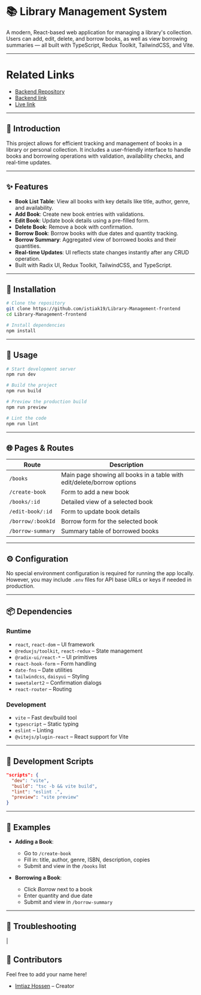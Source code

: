 # 📚 Library Management System

A modern, React-based web application for managing a library's collection. Users can add, edit, delete, and borrow books, as well as view borrowing summaries — all built with TypeScript, Redux Toolkit, TailwindCSS, and Vite.

---

# Related  Links

* [Backend Repository](https://github.com/imtiaz-zihad/Library-Management-Api)
*  [Backend link](https://libary-management-system-ten.vercel.app)
*  [Live link](https://library-management-frontend-site.vercel.app)

---

## 📘 Introduction

This project allows for efficient tracking and management of books in a library or personal collection. It includes a user-friendly interface to handle books and borrowing operations with validation, availability checks, and real-time updates.

---

## ✨ Features

* **Book List Table**: View all books with key details like title, author, genre, and availability.
* **Add Book**: Create new book entries with validations.
* **Edit Book**: Update book details using a pre-filled form.
* **Delete Book**: Remove a book with confirmation.
* **Borrow Book**: Borrow books with due dates and quantity tracking.
* **Borrow Summary**: Aggregated view of borrowed books and their quantities.
* **Real-time Updates**: UI reflects state changes instantly after any CRUD operation.
* Built with Radix UI, Redux Toolkit, TailwindCSS, and TypeScript.

---

## 💾 Installation

```bash
# Clone the repository
git clone https://github.com/istiak19/Library-Management-frontend
cd Library-Management-frontend

# Install dependencies
npm install
```

---

## 🚀 Usage

```bash
# Start development server
npm run dev

# Build the project
npm run build

# Preview the production build
npm run preview

# Lint the code
npm run lint
```

---

## 🌐 Pages & Routes

| Route             | Description                                                            |
| ----------------- | ---------------------------------------------------------------------- |
| `/books`          | Main page showing all books in a table with edit/delete/borrow options |
| `/create-book`    | Form to add a new book                                                 |
| `/books/:id`      | Detailed view of a selected book                                       |
| `/edit-book/:id`  | Form to update book details                                            |
| `/borrow/:bookId` | Borrow form for the selected book                                      |
| `/borrow-summary` | Summary table of borrowed books                                        |

---

## ⚙️ Configuration

No special environment configuration is required for running the app locally. However, you may include `.env` files for API base URLs or keys if needed in production.

---

## 📦 Dependencies

### Runtime

* `react`, `react-dom` – UI framework
* `@reduxjs/toolkit`, `react-redux` – State management
* `@radix-ui/react-*` – UI primitives
* `react-hook-form` – Form handling
* `date-fns` – Date utilities
* `tailwindcss`, `daisyui` – Styling
* `sweetalert2` – Confirmation dialogs
* `react-router` – Routing

### Development

* `vite` – Fast dev/build tool
* `typescript` – Static typing
* `eslint` – Linting
* `@vitejs/plugin-react` – React support for Vite

---

## 🔁 Development Scripts

```json
"scripts": {
  "dev": "vite",
  "build": "tsc -b && vite build",
  "lint": "eslint .",
  "preview": "vite preview"
}
```

---

## 🧪 Examples

* **Adding a Book**:

  * Go to `/create-book`
  * Fill in: title, author, genre, ISBN, description, copies
  * Submit and view in the `/books` list

* **Borrowing a Book**:

  * Click *Borrow* next to a book
  * Enter quantity and due date
  * Submit and view in `/borrow-summary`

---

## 🐞 Troubleshooting

|
## 👥 Contributors

Feel free to add your name here!

* [Imtiaz Hossen](https://github.com/imtiaz-zihad) – Creator
